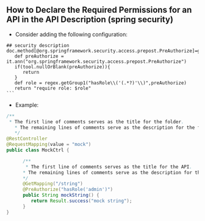 ## How to Declare the Required Permissions for an API in the API Description (spring security)

* Consider adding the following configuration:

``````properties
## security description
doc.method[@org.springframework.security.access.prepost.PreAuthorize]=groovy:```
   def preAuthorize = it.ann("org.springframework.security.access.prepost.PreAuthorize")
   if(tool.nullOrBlank(preAuthorize)){
      return
   }
   def role = regex.getGroup1("hasRole\\('(.*?)'\\)",preAuthorize)
   return "require role: $role"
```
``````
   
* Example:

```java
/**
 * The first line of comments serves as the title for the folder.
   * The remaining lines of comments serve as the description for the folder.
   */
@RestController
@RequestMapping(value = "mock")
public class MockCtrl {

      /**
       * The first line of comments serves as the title for the API.
      * The remaining lines of comments serve as the description for the API.
      */
      @GetMapping("/string")
      @PreAuthorize("hasRole('admin')")
      public String mockString() {
         return Result.success("mock string");
      }
}
```